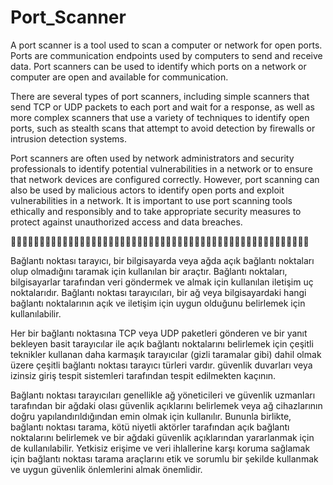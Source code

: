 # Port_Scanner

A port scanner is a tool used to scan a computer or network for open ports. Ports are communication endpoints used by computers to send and receive data. Port scanners can be used to identify which ports on a network or computer are open and available for communication.

There are several types of port scanners, including simple scanners that send TCP or UDP packets to each port and wait for a response, as well as more complex scanners that use a variety of techniques to identify open ports, such as stealth scans that attempt to avoid detection by firewalls or intrusion detection systems.

Port scanners are often used by network administrators and security professionals to identify potential vulnerabilities in a network or to ensure that network devices are configured correctly. However, port scanning can also be used by malicious actors to identify open ports and exploit vulnerabilities in a network. It is important to use port scanning tools ethically and responsibly and to take appropriate security measures to protect against unauthorized access and data breaches.


🚀🚀🚀🚀🚀🚀🚀🚀🚀🚀🚀🚀🚀🚀🚀🚀🚀🚀🚀🚀🚀🚀🚀🚀🚀🚀🚀🚀🚀🚀🚀🚀🚀🚀🚀🚀🚀🚀🚀🚀🚀🚀🚀🚀🚀🚀🚀🚀🚀🚀🚀🚀

Bağlantı noktası tarayıcı, bir bilgisayarda veya ağda açık bağlantı noktaları olup olmadığını taramak için kullanılan bir araçtır. Bağlantı noktaları, bilgisayarlar tarafından veri göndermek ve almak için kullanılan iletişim uç noktalarıdır. Bağlantı noktası tarayıcıları, bir ağ veya bilgisayardaki hangi bağlantı noktalarının açık ve iletişim için uygun olduğunu belirlemek için kullanılabilir.

Her bir bağlantı noktasına TCP veya UDP paketleri gönderen ve bir yanıt bekleyen basit tarayıcılar ile açık bağlantı noktalarını belirlemek için çeşitli teknikler kullanan daha karmaşık tarayıcılar (gizli taramalar gibi) dahil olmak üzere çeşitli bağlantı noktası tarayıcı türleri vardır. güvenlik duvarları veya izinsiz giriş tespit sistemleri tarafından tespit edilmekten kaçının.

Bağlantı noktası tarayıcıları genellikle ağ yöneticileri ve güvenlik uzmanları tarafından bir ağdaki olası güvenlik açıklarını belirlemek veya ağ cihazlarının doğru yapılandırıldığından emin olmak için kullanılır. Bununla birlikte, bağlantı noktası tarama, kötü niyetli aktörler tarafından açık bağlantı noktalarını belirlemek ve bir ağdaki güvenlik açıklarından yararlanmak için de kullanılabilir. Yetkisiz erişime ve veri ihlallerine karşı koruma sağlamak için bağlantı noktası tarama araçlarını etik ve sorumlu bir şekilde kullanmak ve uygun güvenlik önlemlerini almak önemlidir.
